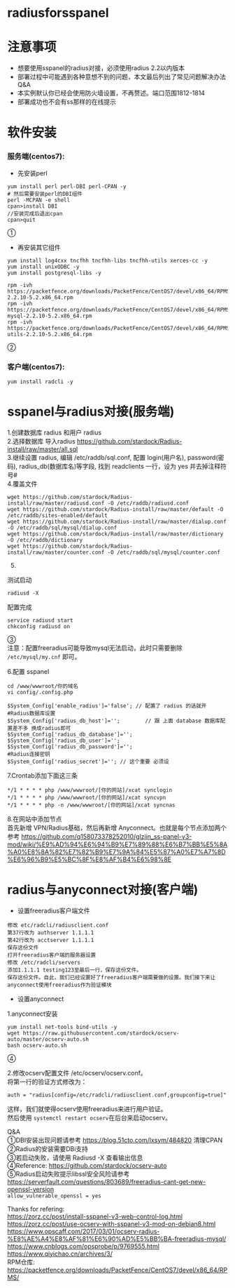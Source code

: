 # radiusforsspanel  


# 注意事项  
* 想要使用sspanel的radius对接，必须使用radius 2.2以内版本  
* 部署过程中可能遇到各种意想不到的问题，本文最后列出了常见问题解决办法 Q&A  
* 本实例默认你已经会使用防火墙设置，不再赘述。端口范围1812-1814
* 部署成功也不会有ss那样的在线提示  

# 软件安装  

### 服务端(centos7):  

* 先安装perl  
```  
yum install perl perl-DBI perl-CPAN -y
# 然后需要安装perl的DBI组件
perl -MCPAN -e shell
cpan>install DBI
//安装完成后退出cpan
cpan>quit
```  
①  
* 再安装其它组件  
```
yum install log4cxx tncfhh tncfhh-libs tncfhh-utils xerces-cc -y
yum install unixODBC -y
yum install postgresql-libs -y
```

```
rpm -ivh https://packetfence.org/downloads/PacketFence/CentOS7/devel/x86_64/RPMS/freeradius-2.2.10-5.2.x86_64.rpm
rpm -ivh https://packetfence.org/downloads/PacketFence/CentOS7/devel/x86_64/RPMS/freeradius-mysql-2.2.10-5.2.x86_64.rpm
rpm -ivh https://packetfence.org/downloads/PacketFence/CentOS7/devel/x86_64/RPMS/freeradius-utils-2.2.10-5.2.x86_64.rpm
```
②

### 客户端(centos7):  
```
yum install radcli -y
```

# sspanel与radius对接(服务端)  

1.创建数据库 radius 和用户 radius  
2.选择数据库 导入radius  https://github.com/stardock/Radius-install/raw/master/all.sql  
3.继续设置 radius, 编辑 /etc/raddb/sql.conf, 配置 login(用户名), password(密码), radius_db(数据库名)等字段, 找到 readclients 一行，设为 yes 并去掉注释符号#    
4.覆盖文件  
```  
wget https://github.com/stardock/Radius-install/raw/master/radiusd.conf -O /etc/raddb/radiusd.conf
wget https://github.com/stardock/Radius-install/raw/master/default -O /etc/raddb/sites-enabled/default
wget https://github.com/stardock/Radius-install/raw/master/dialup.conf -O /etc/raddb/sql/mysql/dialup.conf
wget https://github.com/stardock/Radius-install/raw/master/dictionary -O /etc/raddb/dictionary
wget https://github.com/stardock/Radius-install/raw/master/counter.conf -O /etc/raddb/sql/mysql/counter.conf
```  
5.   
测试启动  
```  
radiusd -X
```  
配置完成  
```
service radiusd start
chkconfig radiusd on
```  
③  
注意：配置freeradius可能导致mysql无法启动，此时只需要删除 `/etc/mysql/my.cnf` 即可。  

6.配置 sspanel
```
cd /www/wwwroot/你的域名
vi config/.config.php
```

```
$System_Config['enable_radius']='false'; // 配置了 radius 的话就开
#Radius数据库设置
$System_Config['radius_db_host']='';		// 跟 上面 database 数据库配置差不多 换成radius即可
$System_Config['radius_db_database']='';
$System_Config['radius_db_user']='';
$System_Config['radius_db_password']='';
#Radius连接密钥
$System_Config['radius_secret']=''; // 这个重要 必须设
```

7.Crontab添加下面这三条
```  
*/1 * * * * php /www/wwwroot/[你的网站]/xcat synclogin
*/1 * * * * php /www/wwwroot/[你的网站]/xcat syncvpn
*/1 * * * * php -n /www/wwwroot/[你的网站]/xcat syncnas
```  

8.在网站中添加节点  
首先新增 VPN/Radius基础，然后再新增 Anyconnect。也就是每个节点添加两个  
参考 https://github.com/q158073378252010/glzjin_ss-panel-v3-mod/wiki/%E9%AD%94%E6%94%B9%E7%89%88%E6%B7%BB%E5%8A%A0%E8%8A%82%E7%82%B9%E7%9A%84%E5%87%A0%E7%A7%8D%E6%96%B9%E5%BC%8F%E8%AF%B4%E6%98%8E  

# radius与anyconnect对接(客户端)  

* 设置freeradius客户端文件
```  
修改 etc/radcli/radiusclient.conf
第37行改为 authserver 1.1.1.1
第42行改为 acctserver 1.1.1.1
保存这份文件
打开freeradius客户端的服务器设置
修改 /etc/radcli/servers
添加1.1.1.1 testing123至最后一行，保存这份文件。
保存这份文件。自此，我们已经设置好了freeradius客户端需要做的设置。我们接下来让anyconnect使用freeradius作为验证模块
```  

* 设置anyconnect

1.anyconnect安装
```  
yum install net-tools bind-utils -y
wget https://raw.githubusercontent.com/stardock/ocserv-auto/master/ocserv-auto.sh
bash ocserv-auto.sh
```  
④

2.修改ocserv配置文件 /etc/ocserv/ocserv.conf。  
将第一行的验证方式修改为：  
```
auth = "radius[config=/etc/radcli/radiusclient.conf,groupconfig=true]"
```
这样，我们就使得ocserv使用freeradius来进行用户验证。  
然后使用 `systemctl restart ocserv`在后台来启动ocserv。  


Q&A  
①DBI安装出现问题请参考 https://blog.51cto.com/lxsym/484820 清理CPAN  
②Radius的安装需要DBi支持  
③若启动失败，请使用 Radiusd -X 查看输出信息  
④Reference: https://github.com/stardock/ocserv-auto  
⑤Radius启动失败提示libssl安全风险请参考 https://serverfault.com/questions/803689/freeradius-cant-get-new-openssl-version  
`allow_vulnerable_openssl = yes`  

Thanks for refering:  
https://zorz.cc/post/install-sspanel-v3-web-control-log.html  
https://zorz.cc/post/use-ocserv-with-sspanel-v3-mod-on-debian8.html  
https://www.opscaff.com/2017/03/01/ocserv-radius-%E8%AE%A4%E8%AF%81%E6%90%AD%E5%BB%BA-freeradius-mysql/  
https://www.cnblogs.com/opsprobe/p/9769555.html  
https://www.qiyichao.cn/archives/3/  
RPM仓库: https://packetfence.org/downloads/PacketFence/CentOS7/devel/x86_64/RPMS/  
